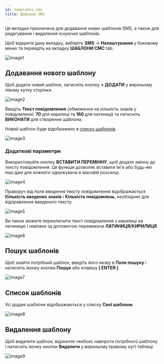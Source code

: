 ```yaml
---
id: templates_sms
title: Шаблони SMS
---
```


Ця вкладка призначена для додавання нових шаблонів SMS, а також для редагування і видалення існуючих шаблонів.

Щоб відкрити дану вкладку, виберіть **SMS** → **Налаштування** у боковому меню та перейдіть на вкладку **ШАБЛОНИ СМС** tab.

![image1](/img/uk/client_settings_templates_sms/image1.png)

## Додавання нового шаблону

Щоб додати новий шаблон, натисніть кнопку **+ ДОДАТИ** у верхньому лівому кутку сторінки.

![image2](/img/uk/client_settings_templates_sms/image2.png)

Введіть **Текст повідомлення** (обмеження на кількість знаків у повідомленні: **70** для кирилиці та **160** для латиниці) та натисніть **ВИКОНАТИ** для створення шаблона.

Новий шаблон буде відображено в [списку шаблонів](#список-шаблонів).

![image3](/img/uk/client_settings_templates_sms/image3.png)

### Додаткові параметри

Використовуйте кнопку **ВСТАВИТИ ПЕРЕМІННУ**, щоб додати змінну до тексту повідомлення. Ця функція дозволяє вставити ім'я або будь-які інші дані для кожного одержувача в масовій розсилці.

![image4](/img/uk/client_settings_templates_sms/image4.png)

Праворуч від поля введення тексту повідомлення відображається **Кількість введених знаків** і **Кількість повідомлень**, необхідних для відправлення введеного тексту.

![image5](/img/uk/client_settings_templates_sms/image5.png)

Ви також можете переключити текст повідомлення з кирилиці на латиницю і навпаки за допомогою перемикача **ЛАТИНИЦЯ/КИРИЛИЦЯ**.

![image6](/img/uk/client_settings_templates_sms/image6.png)

## Пошук шаблонів

Щоб знайти потрібний шаблон, введіть його назву в **Поле пошуку** і натисніть іконку кнопки **Пошук** або клавішу **[ ENTER ]**.

![image7](/img/uk/client_settings_templates_sms/image7.png)

## Список шаблонів

Усі додані шаблони відображаються у списку **Свої шаблони**.

![image8](/img/uk/client_settings_templates_sms/image8.png)

## Видалення шаблону

Щоб видалити шаблон, відзначте чекбокс навпроти потрібного шаблону і натисніть іконку кнопки **Видалити** у верхньому правому куті таблиці.

![image9](/img/uk/client_settings_templates_sms/image9.png)
